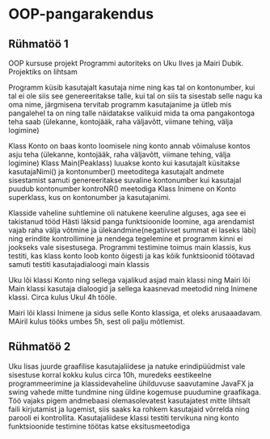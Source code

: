 # OOP-pangarakendus

Rühmatöö 1
-----------

OOP kursuse projekt
Programmi autoriteks on Uku Ilves ja Mairi Dubik. Projektiks on lihtsam 

Programm küsib kasutajalt kasutaja nime ning kas tal on kontonumber,
kui tal ei ole siis see genereeritakse talle, kui tal on siis ta sisestab selle nagu ka oma nime,
järgmisena tervitab programm kasutajanime ja ütleb mis pangalehel ta on ning talle näidatakse valikuid mida ta oma
pangakontoga teha saab (ülekanne, kontojääk, raha väljavõtt, viimane tehing, välja logimine)

Klass Konto on baas konto loomisele ning konto annab võimaluse kontos asju teha (ülekanne, kontojääk, raha väljavõtt, viimane tehing, välja logimine)
Klass Main(Peaklass) luuakse konto kui kasutajalt küsitakse kasutajaNimi() ja kontonumber() meetoditega kasutajalt andmete sisestamist
samuti genereeritakse suvaline kontonumber kui kasutajal puudub kontonumber kontroNR() meetodiga
Klass Inimene on Konto superklass, kus on kontonumber ja kasutajanimi.

Klasside vaheline suhtlemine oli natukene keeruline alguses, aga see ei takistanud tööd
Hästi läksid panga funktsioonide loomine, aga arendamist vajab raha välja võtmine ja ülekandmine(negatiivset summat ei laseks läbi)
ning erindite kontrollimine ja nendega tegelemine et programm kinni ei jookseks vale sisestusega.
Programmi testimine toimus main klassis, kus testiti, kas klass konto loob konto õigesti ja kas kõik funktsioonid töötavad
samuti testiti kasutajadialoogi main klassis

Uku lõi klassi Konto ning sellega vajalikud asjad main klassi ning Mairi lõi Main klassi kasutaja dialoogid ja sellega kaasnevad meetodid ning Inimene klassi.
Circa kulus Ukul 4h tööle.

Mairi lõi klassi Inimene ja sidus selle Konto klassiga, et oleks arusaaadavam. MAiril kulus tööks umbes 5h, sest oli palju mõtlemist.



Rühmatöö 2
----------

Uku lisas juurde graafilise kasutajaliidese ja natuke erindipüüdmist vale sisestuse korral kokku kulus circa 10h, muredeks eestikeelne programmeerimine ja klassidevaheline ühilduvuse saavutamine JavaFX ja swing vahede mitte tundmine ning üldine kogemuse puudumine graafikaga. Töö vajaks pigem andmebaasi olemasolevatest kasutajatest mitte lihtsalt faili kirjutamist ja lugemist, siis saaks ka rohkem kasutajaid võrrelda ning parooli ei kontrollita. Kasutajaliidese klassi testiti tervikuna ning konto funktsioonide testimine töötas katse eksitusmeetodiga



